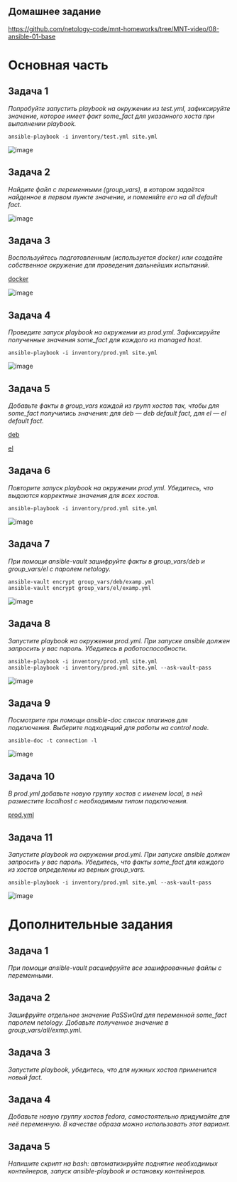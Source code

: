 ## Домашнее задание

https://github.com/netology-code/mnt-homeworks/tree/MNT-video/08-ansible-01-base

# Основная часть

## Задача 1
*Попробуйте запустить playbook на окружении из test.yml, зафиксируйте значение, которое имеет факт some_fact для указанного хоста при выполнении playbook.*

```
ansible-playbook -i inventory/test.yml site.yml
```

![image](png/01.png)

## Задача 2
*Найдите файл с переменными (group_vars), в котором задаётся найденное в первом пункте значение, и поменяйте его на all default fact.*

![image](png/02.png)

## Задача 3
*Воспользуйтесь подготовленным (используется docker) или создайте собственное окружение для проведения дальнейших испытаний.*

[docker](docker)

![image](png/03.png)

## Задача 4
*Проведите запуск playbook на окружении из prod.yml. Зафиксируйте полученные значения some_fact для каждого из managed host.*

```
ansible-playbook -i inventory/prod.yml site.yml
```

![image](png/04.png)

## Задача 5
*Добавьте факты в group_vars каждой из групп хостов так, чтобы для some_fact получились значения: для deb — deb default fact, для el — el default fact.*

[deb](playbook/group_vars/deb/examp.yml)

[el](playbook/group_vars/el/examp.yml)

## Задача 6
*Повторите запуск playbook на окружении prod.yml. Убедитесь, что выдаются корректные значения для всех хостов.*

```
ansible-playbook -i inventory/prod.yml site.yml
```

![image](png/05.png)

## Задача 7
*При помощи ansible-vault зашифруйте факты в group_vars/deb и group_vars/el с паролем netology.*

```
ansible-vault encrypt group_vars/deb/examp.yml
ansible-vault encrypt group_vars/el/examp.yml
```

![image](png/07.png)

## Задача 8
*Запустите playbook на окружении prod.yml. При запуске ansible должен запросить у вас пароль. Убедитесь в работоспособности.*

```
ansible-playbook -i inventory/prod.yml site.yml
ansible-playbook -i inventory/prod.yml site.yml --ask-vault-pass
```

![image](png/08.png)

## Задача 9
*Посмотрите при помощи ansible-doc список плагинов для подключения. Выберите подходящий для работы на control node.*

```
ansible-doc -t connection -l
```

![image](png/09.png)

## Задача 10
*В prod.yml добавьте новую группу хостов с именем local, в ней разместите localhost с необходимым типом подключения.*

[prod.yml](playbook/inventory/prod.yml)

## Задача 11
*Запустите playbook на окружении prod.yml. При запуске ansible должен запросить у вас пароль. Убедитесь, что факты some_fact для каждого из хостов определены из верных group_vars.*


```
ansible-playbook -i inventory/prod.yml site.yml --ask-vault-pass
```

![image](png/11.png)

# Дополнительные задания

## Задача 1
*При помощи ansible-vault расшифруйте все зашифрованные файлы с переменными.*


## Задача 2
*Зашифруйте отдельное значение PaSSw0rd для переменной some_fact паролем netology. Добавьте полученное значение в group_vars/all/exmp.yml.*


## Задача 3
*Запустите playbook, убедитесь, что для нужных хостов применился новый fact.*


## Задача 4
*Добавьте новую группу хостов fedora, самостоятельно придумайте для неё переменную. В качестве образа можно использовать этот вариант.*


## Задача 5
*Напишите скрипт на bash: автоматизируйте поднятие необходимых контейнеров, запуск ansible-playbook и остановку контейнеров.*
